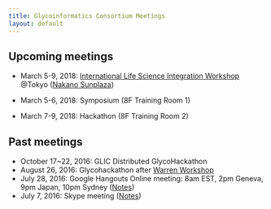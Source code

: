 ```yaml
---
title: Glycoinformatics Consortium Meetings
layout: default
---
```

## Upcoming meetings
  * March 5-9, 2018: <a href="http://glic.glycoinfo.org/meetings/LSworkshop2018/">International Life Science Integration Workshop</a> @Tokyo (<a href="https://www.sunplaza.jp/en/">Nakano Sunplaza</a>)


 * March 5-6, 2018: Symposium (8F Training Room 1)
 * March 7-9, 2018: Hackathon (8F Training Room 2)


## Past meetings
  * October 17~22, 2016: GLIC Distributed GlycoHackathon
  * August 26, 2016: Glycohackathon after <a href="http://warrenworkshop2016.glycoinfo.org">Warren Workshop</a>
  * July 28, 2016: Google Hangouts Online meeting: 8am EST, 2pm Geneva, 9pm Japan, 10pm Sydney (<a href="https://goo.gl/Ur22GK">Notes</a>)
  * July 7, 2016: Skype meeting (<a href="https://goo.gl/vB6o0q">Notes</a>)
